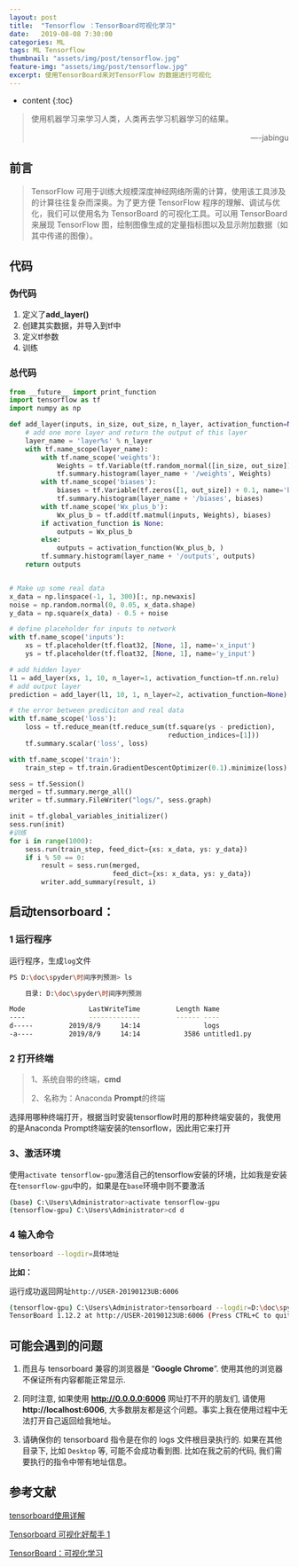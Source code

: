 ```yaml
---
layout: post
title:  "Tensorflow ：TensorBoard可视化学习"
date:   2019-08-08 7:30:00
categories: ML
tags: ML Tensorflow 
thumbnail: "assets/img/post/tensorflow.jpg"
feature-img: "assets/img/post/tensorflow.jpg"
excerpt: 使用TensorBoard来对TensorFlow 的数据进行可视化
---
```


* content
{:toc}
> 使用机器学习来学习人类，人类再去学习机器学习的结果。
>
> <p align="right">—-jabingu　　</p>



## 前言

> TensorFlow 可用于训练大规模深度神经网络所需的计算，使用该工具涉及的计算往往复杂而深奥。为了更方便 TensorFlow 程序的理解、调试与优化，我们可以使用名为 TensorBoard 的可视化工具。可以用 TensorBoard 来展现 TensorFlow 图，绘制图像生成的定量指标图以及显示附加数据（如其中传递的图像）。



## 代码

### 伪代码

1. 定义了**add_layer()** 
3. 创建其实数据，并导入到tf中
4. 定义tf参数
4. 训练



### 总代码

```python
from __future__ import print_function
import tensorflow as tf
import numpy as np

def add_layer(inputs, in_size, out_size, n_layer, activation_function=None):
    # add one more layer and return the output of this layer
    layer_name = 'layer%s' % n_layer
    with tf.name_scope(layer_name):
        with tf.name_scope('weights'):
            Weights = tf.Variable(tf.random_normal([in_size, out_size]), name='W')
            tf.summary.histogram(layer_name + '/weights', Weights)
        with tf.name_scope('biases'):
            biases = tf.Variable(tf.zeros([1, out_size]) + 0.1, name='b')
            tf.summary.histogram(layer_name + '/biases', biases)
        with tf.name_scope('Wx_plus_b'):
            Wx_plus_b = tf.add(tf.matmul(inputs, Weights), biases)
        if activation_function is None:
            outputs = Wx_plus_b
        else:
            outputs = activation_function(Wx_plus_b, )
        tf.summary.histogram(layer_name + '/outputs', outputs)
    return outputs


# Make up some real data
x_data = np.linspace(-1, 1, 300)[:, np.newaxis]
noise = np.random.normal(0, 0.05, x_data.shape)
y_data = np.square(x_data) - 0.5 + noise

# define placeholder for inputs to network
with tf.name_scope('inputs'):
    xs = tf.placeholder(tf.float32, [None, 1], name='x_input')
    ys = tf.placeholder(tf.float32, [None, 1], name='y_input')

# add hidden layer
l1 = add_layer(xs, 1, 10, n_layer=1, activation_function=tf.nn.relu)
# add output layer
prediction = add_layer(l1, 10, 1, n_layer=2, activation_function=None)

# the error between prediciton and real data
with tf.name_scope('loss'):
    loss = tf.reduce_mean(tf.reduce_sum(tf.square(ys - prediction),
                                        reduction_indices=[1]))
    tf.summary.scalar('loss', loss)

with tf.name_scope('train'):
    train_step = tf.train.GradientDescentOptimizer(0.1).minimize(loss)

sess = tf.Session()
merged = tf.summary.merge_all()
writer = tf.summary.FileWriter("logs/", sess.graph)

init = tf.global_variables_initializer()
sess.run(init)
#训练
for i in range(1000):
    sess.run(train_step, feed_dict={xs: x_data, ys: y_data})
    if i % 50 == 0:
        result = sess.run(merged,
                          feed_dict={xs: x_data, ys: y_data})
        writer.add_summary(result, i)
```



## 启动tensorboard：

### 1 运行程序

运行程序，生成`log`文件

```bash
PS D:\doc\spyder\时间序列预测> ls

    目录: D:\doc\spyder\时间序列预测

Mode                LastWriteTime         Length Name
----                -------------         ------ ----
d-----         2019/8/9     14:14                logs
-a----         2019/8/9     14:14           3586 untitled1.py
```



### 2 打开终端

> 1、系统自带的终端，**cmd**
>
> 2、名称为：Anaconda **Prompt**的终端

选择用哪种终端打开，根据当时安装tensorflow时用的那种终端安装的，我使用的是Anaconda Prompt终端安装的tensorflow，因此用它来打开

### 3、激活环境

使用`activate tensorflow-gpu`激活自己的tensorflow安装的环境，比如我是安装在`tensorflow-gpu`中的，如果是在`base`环境中则不要激活

```bash
(base) C:\Users\Administrator>activate tensorflow-gpu
(tensorflow-gpu) C:\Users\Administrator>cd d
```

### 4 输入命令

```bash
tensorboard --logdir=具体地址
```

**比如：**

运行成功返回网址`http://USER-20190123UB:6006 `

```bash
(tensorflow-gpu) C:\Users\Administrator>tensorboard --logdir=D:\doc\spyder\时间序列预测\logs
TensorBoard 1.12.2 at http://USER-20190123UB:6006 (Press CTRL+C to quit)
```



## 可能会遇到的问题

1. 而且与 tensorboard 兼容的浏览器是 “**Google Chrome**”. 使用其他的浏览器不保证所有内容都能正常显示.

2. 同时注意, 如果使用 **http://0.0.0.0:6006** 网址打不开的朋友们, 请使用 **http://localhost:6006**, 大多数朋友都是这个问题。事实上我在使用过程中无法打开自己返回给我地址。

3. 请确保你的 tensorboard 指令是在你的 logs 文件根目录执行的. 如果在其他目录下, 比如 `Desktop` 等, 可能不会成功看到图. 比如在我之前的代码, 我们需要执行的指令中带有地址信息。



## 参考文献

[tensorboard使用详解](https://www.jianshu.com/p/d8f9b0dfacdb)

[Tensorboard 可视化好帮手 1](https://morvanzhou.github.io/tutorials/machine-learning/tensorflow/4-1-tensorboard1/)

[TensorBoard：可视化学习](https://tensorflow.google.cn/guide/summaries_and_tensorboard)





